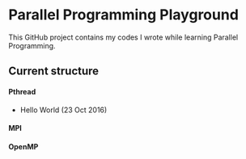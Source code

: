# Parallel Programming Playground

This GitHub project contains my codes I wrote while learning Parallel Programming.

## Current structure

#### Pthread

- Hello World (23 Oct 2016)

#### MPI

#### OpenMP